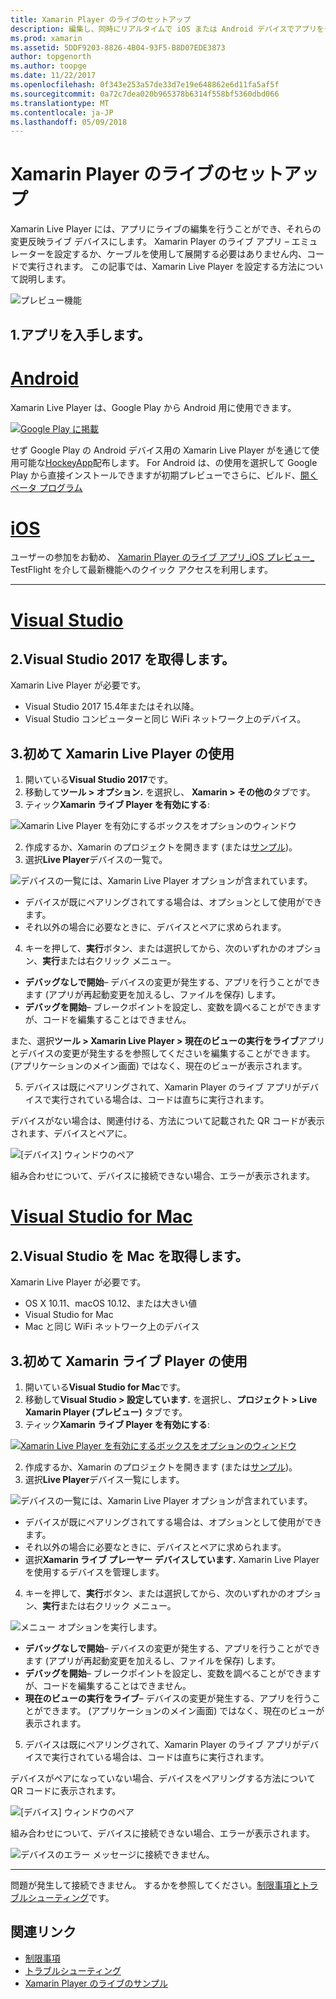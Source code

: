 ```yaml
---
title: Xamarin Player のライブのセットアップ
description: 編集し、同時にリアルタイムで iOS または Android デバイスでアプリをテスト
ms.prod: xamarin
ms.assetid: 5DDF9203-8826-4B04-93F5-B8D07EDE3873
author: topgenorth
ms.author: toopge
ms.date: 11/22/2017
ms.openlocfilehash: 0f343e253a57de33d7e19e648862e6d11fa5af5f
ms.sourcegitcommit: 0a72c7dea020b965378b6314f558bf5360dbd066
ms.translationtype: MT
ms.contentlocale: ja-JP
ms.lasthandoff: 05/09/2018
---
```

# <a name="xamarin-live-player-setup"></a>Xamarin Player のライブのセットアップ

Xamarin Live Player には、アプリにライブの編集を行うことができ、それらの変更反映ライブ デバイスにします。 Xamarin Player のライブ アプリ – エミュレーターを設定するか、ケーブルを使用して展開する必要はありません内、コードで実行されます。 この記事では、Xamarin Live Player を設定する方法について説明します。

![プレビュー機能](~/media/shared/preview.png)

## <a name="1-get-the-app"></a>1.アプリを入手します。

# <a name="androidtabandroid"></a>[Android](#tab/android)

Xamarin Live Player は、Google Play から Android 用に使用できます。

[ ![Google Play に掲載](install-images/google-play-badge.png)](https://play.google.com/store/apps/details?id=com.xamarin.live)

せず Google Play の Android デバイス用の Xamarin Live Player がを通じて使用可能な[HockeyApp](https://aka.ms/xlp-hockeyapp)配布します。 For Android は、の使用を選択して Google Play から直接インストールできますが初期プレビューでさらに、ビルド、[開くベータ プログラム](https://play.google.com/apps/testing/com.xamarin.live)

# <a name="iostabios"></a>[iOS](#tab/ios)

ユーザーの参加をお勧め、 [Xamarin Player のライブ アプリ_iOS プレビュー_ ](https://aka.ms/liveplayeralpha) TestFlight を介して最新機能へのクイック アクセスを利用します。

-----

# <a name="visual-studiotabwindows"></a>[Visual Studio](#tab/windows)

## <a name="2-get-visual-studio-2017"></a>2.Visual Studio 2017 を取得します。

Xamarin Live Player が必要です。

- Visual Studio 2017 15.4年またはそれ以降。
- Visual Studio コンピューターと同じ WiFi ネットワーク上のデバイス。

## <a name="3-using-xamarin-live-player-for-the-first-time"></a>3.初めて Xamarin Live Player の使用

1. 開いている**Visual Studio 2017**です。
2. 移動して**ツール > オプション.** を選択し、 **Xamarin > その他の**タブです。
3. ティック**Xamarin ライブ Player を有効にする**:

  ![Xamarin Live Player を有効にするボックスをオプションのウィンドウ](install-images/vs2017-options.png)

2. 作成するか、Xamarin のプロジェクトを開きます (または[サンプル](~/tools/live-player/samples.md))。
3. 選択**Live Player**デバイスの一覧で。

  ![デバイスの一覧には、Xamarin Live Player オプションが含まれています。](install-images/devices-empty-windows.png)

  * デバイスが既にペアリングされてする場合は、オプションとして使用ができます。
  * それ以外の場合に必要なときに、デバイスとペアに求められます。
4. キーを押して、**実行**ボタン、または選択してから、次のいずれかのオプション、**実行**または右クリック メニュー。

  - **デバッグなしで開始**– デバイスの変更が発生する、アプリを行うことができます (アプリが再起動変更を加えるし、ファイルを保存) します。
  - **デバッグを開始**– ブレークポイントを設定し、変数を調べることができますが、コードを編集することはできません。

  また、選択**ツール > Xamarin Live Player > 現在のビューの実行をライブ**アプリとデバイスの変更が発生するを参照してくださいを編集することができます。 (アプリケーションのメイン画面) ではなく、現在のビューが表示されます。

5. デバイスは既にペアリングされて、Xamarin Player のライブ アプリがデバイスで実行されている場合は、コードは直ちに実行されます。

  デバイスがない場合は、関連付ける、方法について記載された QR コードが表示されます、デバイスとペアに。

  ![[デバイス] ウィンドウのペア](install-images/manage-empty-windows.png)

  組み合わせについて、デバイスに接続できない場合、エラーが表示されます。

# <a name="visual-studio-for-mactabmacos"></a>[Visual Studio for Mac](#tab/macos)

## <a name="2-get-visual-studio-for-mac"></a>2.Visual Studio を Mac を取得します。

Xamarin Live Player が必要です。

- OS X 10.11、macOS 10.12、または大きい値
- Visual Studio for Mac
- Mac と同じ WiFi ネットワーク上のデバイス

## <a name="3-using-xamarin-live-player-for-the-first-time"></a>3.初めて Xamarin ライブ Player の使用

1. 開いている**Visual Studio for Mac**です。
2. 移動して**Visual Studio > 設定しています.** を選択し、**プロジェクト > Live Xamarin Player (プレビュー)** タブです。
3. ティック**Xamarin ライブ Player を有効にする**:

  [![Xamarin Live Player を有効にするボックスをオプションのウィンドウ](install-images/vsmac-options-sml.png)](install-images/vsmac-options.png#lightbox)

2. 作成するか、Xamarin のプロジェクトを開きます (または[サンプル](~/tools/live-player/samples.md))。
3. 選択**Live Player**デバイス一覧にします。

  ![デバイスの一覧には、Xamarin Live Player オプションが含まれています。](install-images/devices.png)

  * デバイスが既にペアリングされてする場合は、オプションとして使用ができます。
  * それ以外の場合に必要なときに、デバイスとペアに求められます。
  * 選択**Xamarin ライブ プレーヤー デバイスしています.** Xamarin Live Player を使用するデバイスを管理します。

4. キーを押して、**実行**ボタン、または選択してから、次のいずれかのオプション、**実行**または右クリック メニュー。

  ![メニュー オプションを実行します。](install-images/run-menu.png)

  - **デバッグなしで開始**– デバイスの変更が発生する、アプリを行うことができます (アプリが再起動変更を加えるし、ファイルを保存) します。
  - **デバッグを開始**– ブレークポイントを設定し、変数を調べることができますが、コードを編集することはできません。
  - **現在のビューの実行をライブ**– デバイスの変更が発生する、アプリを行うことができます。 (アプリケーションのメイン画面) ではなく、現在のビューが表示されます。

5. デバイスは既にペアリングされて、Xamarin Player のライブ アプリがデバイスで実行されている場合は、コードは直ちに実行されます。

  デバイスがペアになっていない場合、デバイスをペアリングする方法について QR コードに表示されます。

  ![[デバイス] ウィンドウのペア](install-images/manage-empty.png)

  組み合わせについて、デバイスに接続できない場合、エラーが表示されます。

  ![デバイスのエラー メッセージに接続できません。](install-images/error-cannot-connect.png)


-----

問題が発生して接続できません。 するかを参照してください。[制限事項とトラブルシューティング](~/tools/live-player/troubleshooting.md)です。


## <a name="related-links"></a>関連リンク

- [制限事項](~/tools/live-player/limitations.md)
- [トラブルシューティング](~/tools/live-player/troubleshooting.md)
- [Xamarin Player のライブのサンプル](~/tools/live-player/samples.md)
